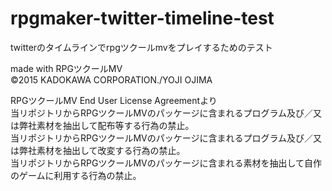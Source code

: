 # rpgmaker-twitter-timeline-test
twitterのタイムラインでrpgツクールmvをプレイするためのテスト

made with RPGツクールMV  
©2015 KADOKAWA CORPORATION./YOJI OJIMA  

RPGツクールMV End User License Agreementより  
当リポジトリからRPGツクールMVのパッケージに含まれるプログラム及び／又は弊社素材を抽出して配布等する行為の禁止。  
当リポジトリからRPGツクールMVのパッケージに含まれるプログラム及び／又は弊社素材を抽出して改変する行為の禁止。  
当リポジトリからRPGツクールMVのパッケージに含まれる素材を抽出して自作のゲームに利用する行為の禁止。  
